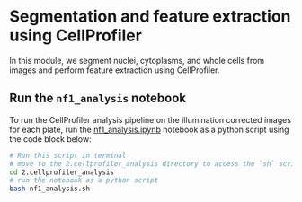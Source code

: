 # Segmentation and feature extraction using CellProfiler

In this module, we segment nuclei, cytoplasms, and whole cells from images and perform feature extraction using CellProfiler.

## Run the `nf1_analysis` notebook

To run the CellProfiler analysis pipeline on the illumination corrected images for each plate, run the [nf1_analysis.ipynb](nf1_analysis.ipynb) notebook as a python script using the code block below:

```bash
# Run this script in terminal
# move to the 2.cellprofiler_analysis directory to access the `sh` script
cd 2.cellprofiler_analysis
# run the notebook as a python script
bash nf1_analysis.sh
```

